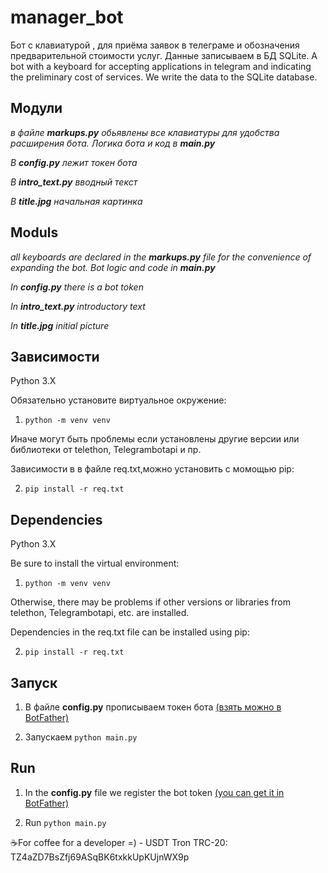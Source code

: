 # manager_bot

Бот с клавиатурой , для приёма заявок в телеграме и обозначения предварительной стоимости услуг. Данные записываем в БД SQLite.
A bot with a keyboard for accepting applications in telegram and indicating the preliminary cost of services. We write the data to the SQLite database.

## Модули 
*в файле **markups.py** обьявлены все клавиатуры для удобства расширения бота. Логика бота и код в **main.py***

*В **config.py** лежит токен бота*

*В **intro_text.py** вводный текст*

*В **title.jpg**  начальная картинка*

## Moduls 
*all keyboards are declared in the **markups.py** file for the convenience of expanding the bot. Bot logic and code in **main.py***

*In **config.py** there is a bot token*

*In **intro_text.py** introductory text*

*In **title.jpg** initial picture*

## Зависимости
Python 3.X

Обязательно установите виртуальное окружение:

1) `python -m venv venv` 

Иначе могут быть проблемы если установлены другие версии или библиотеки от telethon, Telegrambotapi и пр.

Зависимости в в файле req.txt,можно установить с момощью pip:

2) `pip install -r req.txt `

## Dependencies
Python 3.X

Be sure to install the virtual environment:

1) `python -m venv venv` 

Otherwise, there may be problems if other versions or libraries from telethon, Telegrambotapi, etc. are installed.

Dependencies in the req.txt file can be installed using pip:

2) `pip install -r req.txt`
 
## Запуск
1) В файле **config.py** прописываем токен бота [(взять можно в BotFather)](https://telegram.me/BotFather)

2) Запускаем `python main.py`

## Run
1) In the **config.py** file we register the bot token [(you can get it in BotFather)](https://telegram.me/BotFather)

2) Run `python main.py`

☕For coffee for a developer =) - USDT Tron TRC-20: TZ4aZD7BsZfj69ASqBK6txkkUpKUjnWX9p

